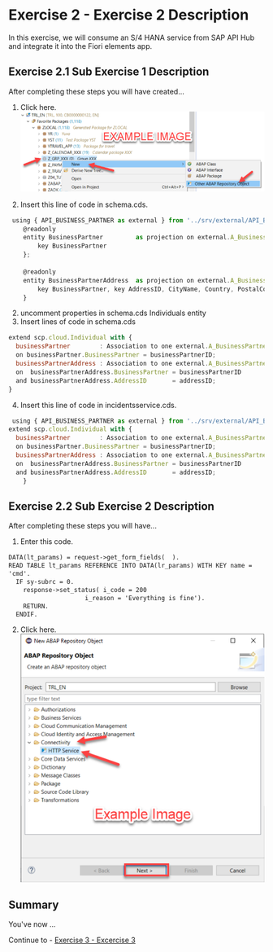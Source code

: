 # Exercise 2 - Exercise 2 Description

In this exercise, we will consume an S/4 HANA service from SAP API Hub and integrate it into the Fiori elements app.

## Exercise 2.1 Sub Exercise 1 Description

After completing these steps you will have created...

1. Click here.
<br>![](/exercises/ex2/images/02_01_0010.png)

2.	Insert this line of code in schema.cds.
```js
 using { API_BUSINESS_PARTNER as external } from '../srv/external/API_BUSINESS_PARTNER.csn';
    @readonly
    entity BusinessPartner         as projection on external.A_BusinessPartner {
        key BusinessPartner
    };

    @readonly
    entity BusinessPartnerAddress  as projection on external.A_BusinessPartnerAddress {
        key BusinessPartner, key AddressID, CityName, Country, PostalCode, FullName, StreetName, HouseNumber
    }
```

2. uncomment properties in schema.cds Individuals entity
3. Insert lines of code in schema.cds
```js
extend scp.cloud.Individual with {
  businessPartner        : Association to one external.A_BusinessPartner
  on businessPartner.BusinessPartner = businessPartnerID;
  businessPartnerAddress : Association to one external.A_BusinessPartnerAddress
  on  businessPartnerAddress.BusinessPartner = businessPartnerID
  and businessPartnerAddress.AddressID       = addressID;
}
```

4.	Insert this line of code in incidentsservice.cds.
```js
 using { API_BUSINESS_PARTNER as external } from '../srv/external/API_BUSINESS_PARTNER.csn';
extend scp.cloud.Individual with {
  businessPartner        : Association to one external.A_BusinessPartner
  on businessPartner.BusinessPartner = businessPartnerID;
  businessPartnerAddress : Association to one external.A_BusinessPartnerAddress
  on  businessPartnerAddress.BusinessPartner = businessPartnerID
  and businessPartnerAddress.AddressID       = addressID;
    }
```


## Exercise 2.2 Sub Exercise 2 Description

After completing these steps you will have...

1.	Enter this code.
```abap
DATA(lt_params) = request->get_form_fields(  ).
READ TABLE lt_params REFERENCE INTO DATA(lr_params) WITH KEY name = 'cmd'.
  IF sy-subrc = 0.
    response->set_status( i_code = 200
                     i_reason = 'Everything is fine').
    RETURN.
  ENDIF.

```

2.	Click here.
<br>![](/exercises/ex2/images/02_02_0010.png)

## Summary

You've now ...

Continue to - [Exercise 3 - Excercise 3 ](../ex3/README.md)
